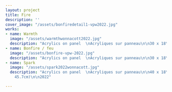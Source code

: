 ```yaml
---
layout: project
title: Fire
description: ''
cover_image: "/assets/bonfiredetail1-vpw2022.jpg"
works:
- name: Warmth
  image: "/assets/warmthwonnacott2022.jpg"
  description: "Acrylics on panel  \nAcryliques sur panneau\n\n30 x 18\" (76 x 47.5cm)\n\n2022"
- name: Bonfire / feu
  image: "/assets/bonfire-vpw-2022.jpg"
  description: "Acrylics on panel  \nAcryliques sur panneau\n\n30 x 18\" (76 x 47.5cm)\n\n2022"
- name: Spark
  image: "/assets/spark2022wonnacott.jpg"
  description: "Acrylics on panel  \nAcryliques sur panneau\n\n40 x 18\" (101.6 x
    45.7cm)\n\n2022"

---
```

